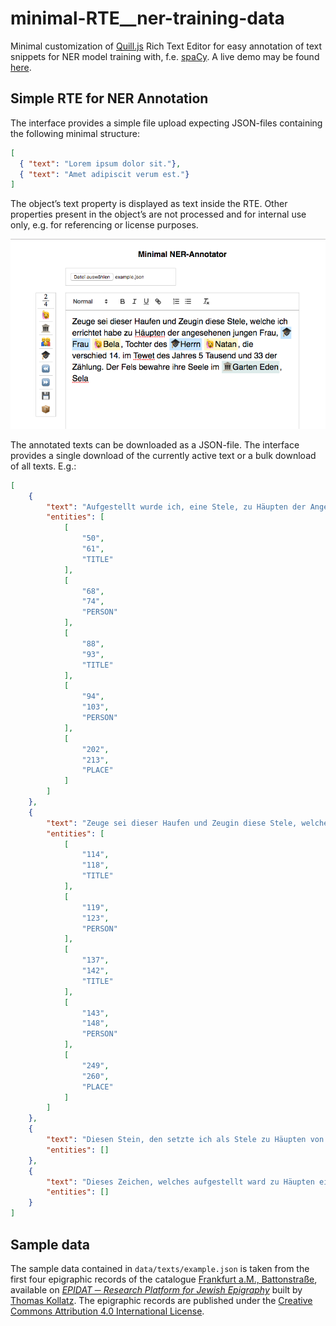 # minimal-RTE__ner-training-data
Minimal customization of [Quill.js](https://quilljs.com/) Rich Text Editor for easy annotation of text snippets for NER model training with, f.e. [spaCy](https://spacy.io/). A live demo may be found [here](https://hou2zi0.github.io/minimal-RTE__ner-training-data/example/minimal_quill_ner.html).

## Simple RTE for NER Annotation

The interface provides a simple file upload expecting JSON-files containing the following minimal structure:

```JSON
[
  { "text": "Lorem ipsum dolor sit."},
  { "text": "Amet adipiscit verum est."}
]
```

The object’s text property is displayed as text inside the RTE. Other properties present in the object’s are not processed and for internal use only, e.g. for referencing or license purposes.

![Image](./data/imgs/ner_editor.png)

The annotated texts can be downloaded as a JSON-file. The interface provides a single download of the currently active text or a bulk download of all texts. E.g.:

```JSON
[
    {
        "text": "Aufgestellt wurde ich, eine Stele, zu Häupten der Angesehenen, Frau Channa, Tochter des Herrn Alexander, die verschieden ist am 14. des Mondes Aw im Jahre 5 Tausend 32 der Zählung. Es sei ihre Seele im Garten Eden, Amen Sela",
        "entities": [
            [
                "50",
                "61",
                "TITLE"
            ],
            [
                "68",
                "74",
                "PERSON"
            ],
            [
                "88",
                "93",
                "TITLE"
            ],
            [
                "94",
                "103",
                "PERSON"
            ],
            [
                "202",
                "213",
                "PLACE"
            ]
        ]
    },
    {
        "text": "Zeuge sei dieser Haufen und Zeugin diese Stele, welche ich errichtet habe zu Häupten der angesehenen jungen Frau, Frau Bela, Tochter des Herrn Natan, die verschied 14. im Tewet des Jahres 5 Tausend und 33 der Zählung. Der Fels bewahre ihre Seele im Garten Eden, Sela",
        "entities": [
            [
                "114",
                "118",
                "TITLE"
            ],
            [
                "119",
                "123",
                "PERSON"
            ],
            [
                "137",
                "142",
                "TITLE"
            ],
            [
                "143",
                "148",
                "PERSON"
            ],
            [
                "249",
                "260",
                "PLACE"
            ]
        ]
    },
    {
        "text": "Diesen Stein, den setzte ich als Stele zu Häupten von Channa, der Jungfrau, Tochter des Herrn Elieser, die verschied Tag 2, 14. des Nissan 43 des sechsten Jahrtausends. Es sei ihre Seele im Garten Eden",
        "entities": []
    },
    {
        "text": "Dieses Zeichen, welches aufgestellt ward zu Häupten eines Liebenswürdigen, auch Liebenswerten, eingesenkt habe ich es zur Stele. Zu Grabe kam im Alter ein Stattlicher, Jaakow ward sein Name genannt inmitten des verstreuten Volkes, 28. des Adar, Tag 6, verschied Herr Jaakow, Sohn des toragelehrten Herrn Schlomo, 44 des Jahrtausends. Seine Seele sei eingebunden in das Bündel des Lebens, Amen Amen Sela",
        "entities": []
    }
]
```

## Sample data
The sample data contained in `data/texts/example.json` is taken from the first four epigraphic records of the catalogue [Frankfurt a.M., Battonstraße](http://www.steinheim-institut.de/cgi-bin/epidat?id=ffb), available on [_EPIDAT ─ Research Platform for Jewish Epigraphy_](http://www.steinheim-institut.de/cgi-bin/epidat?lang=en) built by [Thomas Kollatz](https://orcid.org/0000-0003-1904-1841). The epigraphic records are published under the [Creative Commons Attribution 4.0 International License](https://creativecommons.org/licenses/by/4.0/).
